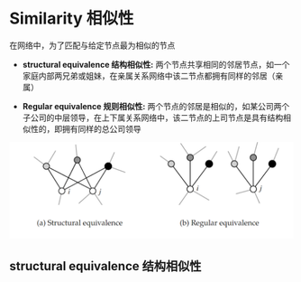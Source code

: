 # Similarity 相似性
在网络中，为了匹配与给定节点最为相似的节点
- **structural equivalence 结构相似性:**
两个节点共享相同的邻居节点，如一个家庭内部两兄弟或姐妹，在亲属关系网络中该二节点都拥有同样的邻居（亲属）

- **Regular equivalence 规则相似性:**
两个节点的邻居是相似的，如某公司两个子公司的中层领导，在上下属关系网络中，该二节点的上司节点是具有结构相似性的，即拥有同样的总公司领导

![结构相似性与规则相似性](C7-pic/c7-6.png)

## structural equivalence 结构相似性
